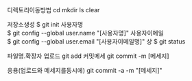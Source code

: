디렉토리이동방법
cd 
mkdir 
ls
clear


저장소생성
$ git init
사용자명<br>
$ git config --global user.name "[사용자명]"
사용자이메일 <br>
$ git config --global user.email "[사용자이메일명]"
상
$ git status

파일명.확장자 업로드
git add 
커밋메세
git commit -m [메세지]

응용(업로드와 메세지를동시에)
git commit -a -m "[메세지]"
